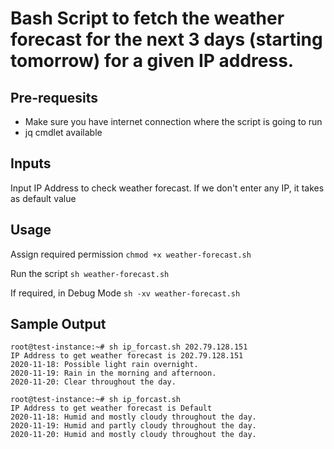 # Bash Script to fetch the weather forecast for the next 3 days (starting tomorrow) for a given IP address.


## Pre-requesits
* Make sure you have internet connection where the script is going to run
* jq cmdlet available

## Inputs
Input IP Address to check weather forecast.
If we don't enter any IP, it takes as default value 

## Usage
Assign required permission 
`chmod +x weather-forecast.sh`

Run the script
`sh weather-forecast.sh`

If required, in Debug Mode
`sh -xv weather-forecast.sh`


## Sample Output
`root@test-instance:~# sh ip_forcast.sh 202.79.128.151`\
`IP Address to get weather forecast is 202.79.128.151`\
`2020-11-18: Possible light rain overnight.`\
`2020-11-19: Rain in the morning and afternoon.`\
`2020-11-20: Clear throughout the day.`


`root@test-instance:~# sh ip_forcast.sh`\
`IP Address to get weather forecast is Default`\
`2020-11-18: Humid and mostly cloudy throughout the day.`\
`2020-11-19: Humid and partly cloudy throughout the day.`\
`2020-11-20: Humid and mostly cloudy throughout the day.`

